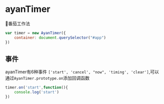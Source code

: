 # ayanTimer
:tomato:番茄工作法

```javascript
var timer = new AyanTimer({
    container: document.querySelector("#app")  
})
```

## 事件

ayanTimer有6种事件 `['start', 'cancel', "now", 'timing', 'clear']`,可以通过`AyanTimer.prototype.on`添加回调函数

```javascript
timer.on('start',function(){
    console.log('start')
})
```